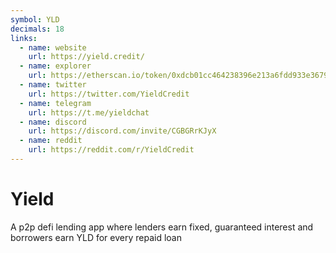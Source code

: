 ```yaml
---
symbol: YLD
decimals: 18
links:
  - name: website
    url: https://yield.credit/
  - name: explorer
    url: https://etherscan.io/token/0xdcb01cc464238396e213a6fdd933e36796eaff9f
  - name: twitter
    url: https://twitter.com/YieldCredit
  - name: telegram
    url: https://t.me/yieldchat
  - name: discord
    url: https://discord.com/invite/CGBGRrKJyX
  - name: reddit
    url: https://reddit.com/r/YieldCredit
---
```


# Yield

A p2p defi lending app where lenders earn fixed, guaranteed interest and borrowers earn YLD for every repaid loan
